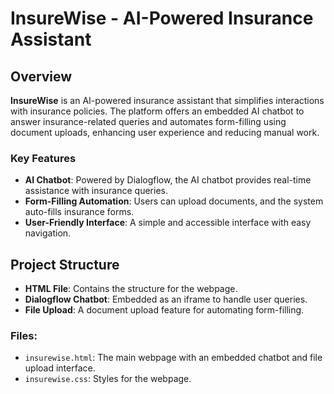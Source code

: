 # InsureWise - AI-Powered Insurance Assistant

## Overview
**InsureWise** is an AI-powered insurance assistant that simplifies interactions with insurance policies. The platform offers an embedded AI chatbot to answer insurance-related queries and automates form-filling using document uploads, enhancing user experience and reducing manual work.

### Key Features
- **AI Chatbot**: Powered by Dialogflow, the AI chatbot provides real-time assistance with insurance queries.
- **Form-Filling Automation**: Users can upload documents, and the system auto-fills insurance forms.
- **User-Friendly Interface**: A simple and accessible interface with easy navigation.

## Project Structure
- **HTML File**: Contains the structure for the webpage.
- **Dialogflow Chatbot**: Embedded as an iframe to handle user queries.
- **File Upload**: A document upload feature for automating form-filling.

### Files:
- `insurewise.html`: The main webpage with an embedded chatbot and file upload interface.
- `insurewise.css`: Styles for the webpage.
